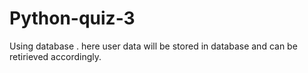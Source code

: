 # Python-quiz-3
Using database . 
here user data will be stored in database and can be retirieved accordingly.

